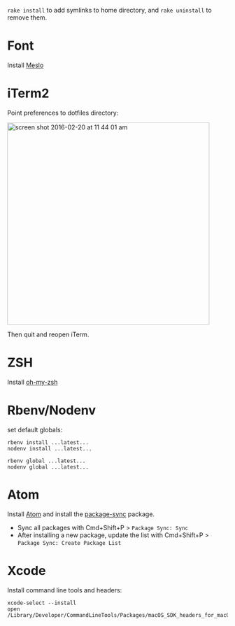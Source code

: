 `rake install` to add symlinks to home directory, and `rake uninstall` to remove them.

# Font

Install [Meslo](https://github.com/andreberg/Meslo-Font)

# iTerm2

Point preferences to dotfiles directory:

<img width="462" alt="screen shot 2016-02-20 at 11 44 01 am" src="https://cloud.githubusercontent.com/assets/158675/13197838/5e528d0e-d7c7-11e5-8b52-3b4ab0401bdc.png">

Then quit and reopen iTerm.

# ZSH

Install [oh-my-zsh](https://github.com/robbyrussell/oh-my-zsh)

# Rbenv/Nodenv

set default globals:

```
rbenv install ...latest...
nodenv install ...latest...

rbenv global ...latest...
nodenv global ...latest...
```

# Atom

Install [Atom](https://atom.io/) and install the [package-sync](https://atom.io/packages/package-sync) package.

- Sync all packages with Cmd+Shift+P > `Package Sync: Sync`
- After installing a new package, update the list with Cmd+Shift+P > `Package Sync: Create Package List`

# Xcode

Install command line tools and headers:

```
xcode-select --install
open /Library/Developer/CommandLineTools/Packages/macOS_SDK_headers_for_macOS_10.14.pkg
```

